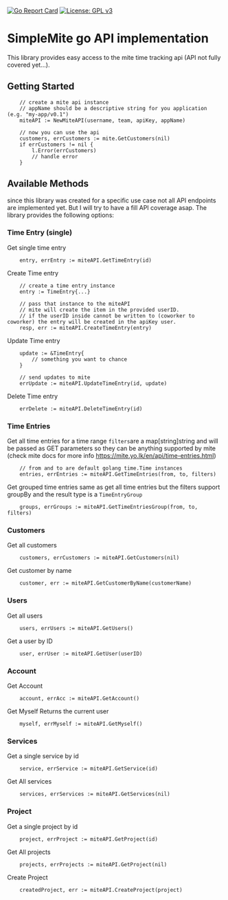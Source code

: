 [![Go Report Card](https://goreportcard.com/badge/github.com/gosticks/go-mite)](https://goreportcard.com/report/github.com/gosticks/go-mite) [![License: GPL v3](https://img.shields.io/badge/License-GPLv3-blue.svg)](https://www.gnu.org/licenses/gpl-3.0)

# SimpleMite go API implementation

This library provides easy access to the mite time tracking api (API not fully covered yet...).

## Getting Started

```
    // create a mite api instance
    // appName should be a descriptive string for you application (e.g. "my-app/v0.1")
    miteAPI := NewMiteAPI(username, team, apiKey, appName)

    // now you can use the api
    customers, errCustomers := mite.GetCustomers(nil)
    if errCustomers != nil {
        l.Error(errCustomers)
        // handle error
    }
```

## Available Methods

since this library was created for a specific use case not all API endpoints are implemented yet. But I will try to have a fill API coverage asap. The library provides the following options:

### Time Entry (single)

Get single time entry

```
    entry, errEntry := miteAPI.GetTimeEntry(id)

```

Create Time entry

```
    // create a time entry instance
    entry := TimeEntry{...}

    // pass that instance to the miteAPI
    // mite will create the item in the provided userID.
    // if the userID inside cannot be written to (coworker to coworker) the entry will be created in the apiKey user.
    resp, err := miteAPI.CreateTimeEntry(entry)
```

Update Time entry

```
    update := &TimeEntry{
        // something you want to chance
    }

    // send updates to mite
    errUpdate := miteAPI.UpdateTimeEntry(id, update)
```

Delete Time entry

```
    errDelete := miteAPI.DeleteTimeEntry(id)
```

### Time Entries

Get all time entries for a time range
`filters`are a map[string]string and will be passed as GET parameters so they can be anything supported by mite
(check mite docs for more info https://mite.yo.lk/en/api/time-entries.html)

```
    // from and to are default golang time.Time instances
    entries, errEntries := miteAPI.GetTimeEntries(from, to, filters)
```

Get grouped time entries
same as get all time entries but the filters support groupBy and the result type is a `TimeEntryGroup`

```
    groups, errGroups := miteAPI.GetTimeEntriesGroup(from, to, filters)
```

### Customers

Get all customers

```
    customers, errCustomers := miteAPI.GetCustomers(nil)
```

Get customer by name

```
    customer, err := miteAPI.GetCustomerByName(customerName)
```

### Users

Get all users

```
    users, errUsers := miteAPI.GetUsers()
```

Get a user by ID

```
    user, errUser := miteAPI.GetUser(userID)
```

### Account

Get Account

```
    account, errAcc := miteAPI.GetAccount()
```

Get Myself
Returns the current user

```
    myself, errMyself := miteAPI.GetMyself()
```

### Services

Get a single service by id

```
    service, errService := miteAPI.GetService(id)
```

Get All services

```
    services, errServices := miteAPI.GetServices(nil)
```

### Project

Get a single project by id

```
    project, errProject := miteAPI.GetProject(id)
```

Get All projects

```
    projects, errProjects := miteAPI.GetProject(nil)
```

Create Project

```
    createdProject, err := miteAPI.CreateProject(project)
```
